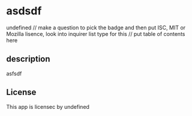 # asdsdf
  undefined
  // make a question to pick the badge and then put ISC, MIT or Mozilla lisence, look into inquirer list type for this
  // put table of contents here
## description
asfsdf

## License
This app is licensec by undefined

